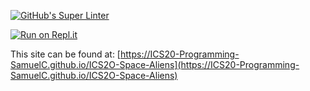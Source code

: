 [![GitHub's Super Linter](https://github.com/ICS20-Programming-SamuelC/ICS2O-Space-Aliens/workflows/GitHub's%20Super%20Linter/badge.svg)](https://github.com/ICS20-Programming-SamuelC/ICS2O-Space-Aliens/actions)

[![Run on Repl.it](https://repl.it/badge/github/ICS20-Programming-SamuelC/ICS2O-Space-Aliens)](https://repl.it/github/ICS20-Programming-SamuelC/ICS2O-Space-Aliens)

This site can be found at: [https://ICS20-Programming-SamuelC.github.io/ICS2O-Space-Aliens](https://ICS20-Programming-SamuelC.github.io/ICS2O-Space-Aliens)

